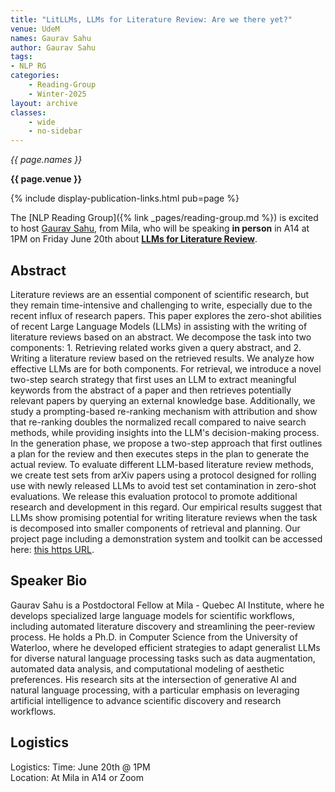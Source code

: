 ```yaml
---
title: "LitLLMs, LLMs for Literature Review: Are we there yet?"
venue: UdeM
names: Gaurav Sahu
author: Gaurav Sahu
tags:
- NLP RG
categories:
    - Reading-Group
    - Winter-2025
layout: archive
classes:
    - wide
    - no-sidebar
---
```


*{{ page.names }}*

**{{ page.venue }}**

{% include display-publication-links.html pub=page %}

The [NLP Reading Group]({% link _pages/reading-group.md %}) is excited to host [Gaurav Sahu](https://demfier.github.io/), from Mila, who will be speaking **in person** in A14 at 1PM on Friday June 20th about **[LLMs for Literature Review](https://arxiv.org/abs/2412.15249)**.

## Abstract
Literature reviews are an essential component of scientific research, but they remain time-intensive and challenging to write, especially due to the recent influx of research papers. This paper explores the zero-shot abilities of recent Large Language Models (LLMs) in assisting with the writing of literature reviews based on an abstract. We decompose the task into two components: 1. Retrieving related works given a query abstract, and 2. Writing a literature review based on the retrieved results. We analyze how effective LLMs are for both components. For retrieval, we introduce a novel two-step search strategy that first uses an LLM to extract meaningful keywords from the abstract of a paper and then retrieves potentially relevant papers by querying an external knowledge base. Additionally, we study a prompting-based re-ranking mechanism with attribution and show that re-ranking doubles the normalized recall compared to naive search methods, while providing insights into the LLM's decision-making process. In the generation phase, we propose a two-step approach that first outlines a plan for the review and then executes steps in the plan to generate the actual review. To evaluate different LLM-based literature review methods, we create test sets from arXiv papers using a protocol designed for rolling use with newly released LLMs to avoid test set contamination in zero-shot evaluations. We release this evaluation protocol to promote additional research and development in this regard. Our empirical results suggest that LLMs show promising potential for writing literature reviews when the task is decomposed into smaller components of retrieval and planning. Our project page including a demonstration system and toolkit can be accessed here: [this https URL](https://litllm.github.io/). 

## Speaker Bio
Gaurav Sahu is a Postdoctoral Fellow at Mila - Quebec AI Institute, where he develops specialized large language models for scientific workflows, including automated literature discovery and streamlining the peer-review process. He holds a Ph.D. in Computer Science from the University of Waterloo, where he developed efficient strategies to adapt generalist LLMs for diverse natural language processing tasks such as data augmentation, automated data analysis, and computational modeling of aesthetic preferences. His research sits at the intersection of generative AI and natural language processing, with a particular emphasis on leveraging artificial intelligence to advance scientific discovery and research workflows.

## Logistics
Logistics:
Time: June 20th @ 1PM <br>
Location: At Mila in A14 or Zoom <br>
